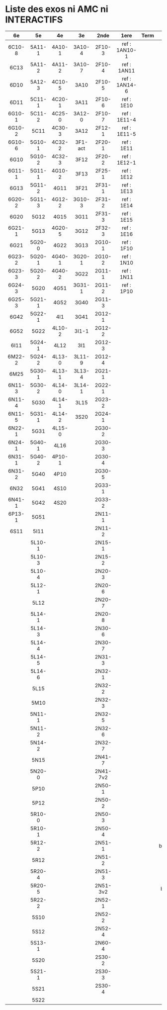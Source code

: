 # Liste des exos ni AMC ni INTERACTIFS

|6e|5e|4e|3e|2nde|1ere|Term|Reste|
|:-:|:-:|:-:|:-:|:-:|:-:|:-:|:-:|
|6C10-8|5A11-1|4A10-1|3A10-4|2F10-3|ref : 1AN10-1||beta3I12|
|6C13|5A11-2|4A11-2|3A10-7|2F10-4|ref : 1AN11||CM020|
|6D10|5A12-3|4C10-5|3A10|2F10-5|ref : 1AN14-6||CM021|
|6D11|5C11-1|4C20-1|3A11|2F10-6|ref : 1E10||ExC100|
|6G10-1|5C11-2|4C25-0|3A12-0|2F10-7|ref : 1E11-4||HPC100|
|6G10-2|5C11|4C30-3|3A12|2F12-1|ref : 1E11-5||PEA11-1|
|6G10-6|5G10-1|4C32-2|3F1-act|2F20-1|ref : 1E11||PEA11|
|6G10|5G10-2|4C32-3|3F12|2F20-2|ref : 1E12-1||PEA12|
|6G11-1|5G11-1|4G10-2|3F13|2F25-1|ref : 1E12||PEA13|
|6G13|5G11-2|4G11|3F21|2F31-1|ref : 1E13||PEG20|
|6G20-2|5G11-3|4G12-2|3G10-3|2F31-2|ref : 1E14||PEG21|
|6G20|5G12|4G15|3G11|2F31-3|ref : 1E15||PEG22|
|6G21-1|5G13|4G20-5|3G12|2F32-3|ref : 1E16||PEG23|
|6G21|5G20-0|4G22|3G13|2G10-1|ref : 1F10||PEG24|
|6G23-2|5G20-1|4G40-1|3G20-1|2G10-2|ref : 1N10||P003|
|6G23-3|5G20-2|4G40-2|3G22|2G11-1|ref : 1N11||P004|
|6G24-3|5G20|4G51|3G31-1|2G11-2|ref : 1P10||P005|
|6G25-3|5G21-1|4G52|3G40|2G11-3|||P006|
|6G42|5G22-1|4I1|3G41|2G12-1|||P007|
|6G52|5G22|4L10-2|3I1-1|2G12-2|||P008|
|6I11|5G24-1|4L12|3I1|2G12-3|||P009|
|6M22-2|5G24-2|4L13-0|3L11-9|2G12-4|||P010|
|6M25|5G30-1|4L13-1|3L13-4|2G21-1|||P011|
|6N11-3|5G30-2|4L14-0|3L14-1|2G22-1|||P012|
|6N11-4|5G30|4L14-1|3L15|2G23-2|||P013|
|6N11-5|5G31-1|4L14-2|3S20|2G24-1|||P014|
|6N22-1|5G31|4L15-0||2G30-2|||P015|
|6N24-1|5G40-1|4L16||2G30-3|||P016|
|6N31-1|5G40-2|4P10-1||2G30-4|||P017|
|6N31-2|5G40|4P10||2G30-5|||P018|
|6N32|5G41|4S10||2G33-1|||P019|
|6N41-1|5G42|4S20||2G33-2|||P020|
|6P13-1|5G51|||2N11-1|||beta2F31|
|6S11|5I11|||2N11-2|||beta3F23|
||5L10-1|||2N15-1|||beta3G15|
||5L10-3|||2N15-2|||beta3S20-1|
||5L10-4|||2N20-3|||beta3s21|
||5L12-1|||2N20-6|||beta4C31|
||5L12|||2N20-7|||beta4G20-3|
||5L14-1|||2N20-8|||beta4G20-4|
||5L14-3|||2N30-6|||beta5G30-2|
||5L14-4|||2N30-7|||beta6C33-1|
||5L14-5|||2N31-3|||beta6test2|
||5L14-6|||2N32-1|||beta6test2021|
||5L15|||2N32-2|||betaAleaFigure|
||5M10|||2N32-3|||betaAsymptotesObliques|
||5N11-1|||2N32-5|||betaEqCarreDansC|
||5N11-2|||2N32-6|||betaEqValAbs|
||5N14-2|||2N32-7|||betaEquations|
||5N15|||2N41-7|||betaEquationsLog|
||5N20-0|||2N41-7v2|||betaExo3d|
||5P10|||2N50-1|||betaExoLimite|
||5P12|||2N50-2|||betaExoSimpleMatthieu|
||5R10-0|||2N50-3|||betaModele10_simple_question-reponse|
||5R10-1|||2N50-4|||betaModele11_parametrable|
||5R12-2|||2N51-1|||betaModele20_plusieurs_types_de_questions|
||5R12|||2N51-2|||betaModele21_parametrables|
||5R20-4|||2N51-3|||betaModele22_avec_une_serie_de_valeurs|
||5R20-5|||2N51-3v2|||betaModele30_constructions_géométriques|
||5R22-2|||2N52-1|||betaModele31_parametrables|
||5S10|||2N52-2|||betaModele40_tableau_proportionnalite|
||5S12|||2N52-4|||betaModele41_tableau_signes_variations|
||5S13-1|||2N60-4|||betaModele50_Mathsteps|
||5S20|||2S30-2|||betaPol|
||5S21-1|||2S30-3|||betaProbaAouB|
||5S21|||2S30-4|||betaProbabilites|
||5S22||||||betaProbabilitesJC|

